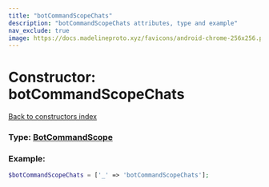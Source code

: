 ```yaml
---
title: "botCommandScopeChats"
description: "botCommandScopeChats attributes, type and example"
nav_exclude: true
image: https://docs.madelineproto.xyz/favicons/android-chrome-256x256.png
---
```

# Constructor: botCommandScopeChats  
[Back to constructors index](/API_docs/constructors/index.md)






### Type: [BotCommandScope](/API_docs/types/BotCommandScope.md)


### Example:

```php
$botCommandScopeChats = ['_' => 'botCommandScopeChats'];
```  
